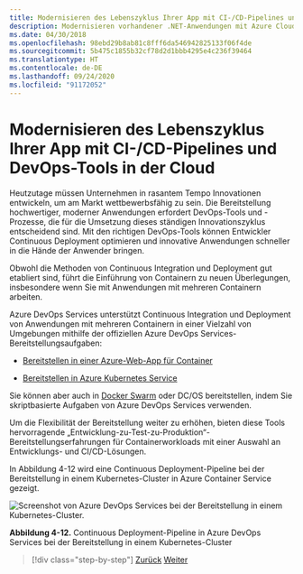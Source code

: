 ```yaml
---
title: Modernisieren des Lebenszyklus Ihrer App mit CI-/CD-Pipelines und DevOps-Tools in der Cloud
description: Modernisieren vorhandener .NET-Anwendungen mit Azure Cloud und Windows-Containern | Modernisieren des Lebenszyklus Ihrer App mit CI-/CD-Pipelines und DevOps-Tools in der Cloud
ms.date: 04/30/2018
ms.openlocfilehash: 98ebd29b8ab81c8fff6da546942825133f06f4de
ms.sourcegitcommit: 5b475c1855b32cf78d2d1bbb4295e4c236f39464
ms.translationtype: HT
ms.contentlocale: de-DE
ms.lasthandoff: 09/24/2020
ms.locfileid: "91172052"
---
```

# <a name="modernize-your-apps-lifecycle-with-cicd-pipelines-and-devops-tools-in-the-cloud"></a>Modernisieren des Lebenszyklus Ihrer App mit CI-/CD-Pipelines und DevOps-Tools in der Cloud

Heutzutage müssen Unternehmen in rasantem Tempo Innovationen entwickeln, um am Markt wettbewerbsfähig zu sein. Die Bereitstellung hochwertiger, moderner Anwendungen erfordert DevOps-Tools und -Prozesse, die für die Umsetzung dieses ständigen Innovationszyklus entscheidend sind. Mit den richtigen DevOps-Tools können Entwickler Continuous Deployment optimieren und innovative Anwendungen schneller in die Hände der Anwender bringen.

Obwohl die Methoden von Continuous Integration und Deployment gut etabliert sind, führt die Einführung von Containern zu neuen Überlegungen, insbesondere wenn Sie mit Anwendungen mit mehreren Containern arbeiten.

Azure DevOps Services unterstützt Continuous Integration und Deployment von Anwendungen mit mehreren Containern in einer Vielzahl von Umgebungen mithilfe der offiziellen Azure DevOps Services-Bereitstellungsaufgaben:

- [Bereitstellen in einer Azure-Web-App für Container](/azure/devops/pipelines/apps/cd/deploy-docker-webapp?tabs=dotnet-core)

- [Bereitstellen in Azure Kubernetes Service](/azure/devops/pipelines/apps/cd/deploy-aks?tabs=dotnet-core)

Sie können aber auch in [Docker Swarm](https://blog.jcorioland.io/archives/2016/11/29/full-ci-cd-pipeline-to-deploy-multi-containers-application-on-azure-container-service-docker-swarm-using-visual-studio-team-services.html) oder DC/OS bereitstellen, indem Sie skriptbasierte Aufgaben von Azure DevOps Services verwenden.

Um die Flexibilität der Bereitstellung weiter zu erhöhen, bieten diese Tools hervorragende „Entwicklung-zu-Test-zu-Produktion“-Bereitstellungserfahrungen für Containerworkloads mit einer Auswahl an Entwicklungs- und CI/CD-Lösungen.

In Abbildung 4-12 wird eine Continuous Deployment-Pipeline bei der Bereitstellung in einem Kubernetes-Cluster in Azure Container Service gezeigt.

![Screenshot von Azure DevOps Services bei der Bereitstellung in einem Kubernetes-Cluster.](./media/life-cycle-ci-cd-pipelines-devops-tools/deploy-mvc-app-container-kubernetes.png)

**Abbildung 4-12.** Continuous Deployment-Pipeline in Azure DevOps Services bei der Bereitstellung in einem Kubernetes-Cluster

>[!div class="step-by-step"]
>[Zurück](modernize-your-apps-with-monitoring-and-telemetry.md)
>[Weiter](migrate-to-hybrid-cloud-scenarios.md)

